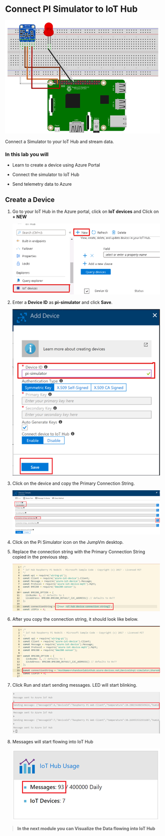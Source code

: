 # Connect PI Simulator to IoT Hub

![IoT Hub](images/pi_simulator.png)

Connect a Simulator to your IoT Hub and stream data. 

### In this lab you will

* Learn to create a device using Azure Portal

* Connect the simulator to IoT Hub

* Send telemetry data to Azure

## Create a Device

1. Go to your IoT Hub in the Azure portal, click on **IoT devices** and Click on **+ NEW**

   ![Resource Group](images/new.png)

1. Enter a **Device ID** as **pi-simulator** and click **Save**. 

   ![Resource Group](images/new1.png)

1. Click on the device and copy the Primary Connection String. 

   ![Resource Group](images/connection-string.png)

1. Click on the Pi Simulator icon on the JumpVm desktop.  

1. Replace the connection string with the Primary Connection String copied in the previous step.

   ![Resource Group](images/pi_connection_string_before.png)

1. After you copy the connection string, it should look like below.

   ![Resource Group](images/pi_connection_string_after.png)

1. Click Run and start sending messages. LED will start blinking.

   ![Resource Group](images/pi_message.png)

1. Messages will start flowing into IoT Hub

   ![Resource Group](images/iothub_messages.png)

> **In the next module you can Visualize the Data flowing into IoT Hub**
